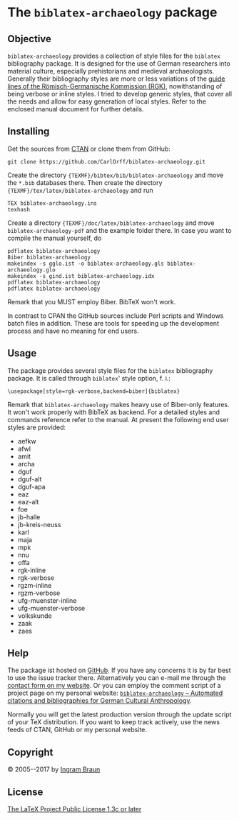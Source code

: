 # The `biblatex-archaeology` package

## Objective

`biblatex-archaeology` provides a collection of style files for the `biblatex` bibliography package. It is designed for the use of German researchers into material culture, especially prehistorians and medieval archaeologists. Generally their bibliography styles are more or less variations of the [guide lines of the Römisch-Germanische Kommission (RGK)](http://www.av-rheinland.de/Richtlinien.pdf), nowithstanding of being verbose or inline styles. I tried to develop generic styles, that cover all the needs and allow for easy generation of local styles. Refer to the enclosed manual document for further details.

## Installing

Get the sources from [CTAN](http://www.ctan.org/pkg/biblatex-archaeology) or clone them from GitHub:

    git clone https://github.com/CarlOrff/biblatex-archaeology.git

Create the directory `{TEXMF}/bibtex/bib/biblatex-archaeology` and move the `*.bib` databases there. Then create the directory `{TEXMF}/tex/latex/biblatex-archaeology` and run

    TEX biblatex-archaeology.ins
    texhash
	
Create a directory `{TEXMF}/doc/latex/biblatex-archaeology` and move `biblatex-archaeology-pdf` and the example folder there. In case you want to compile the manual yourself, do 

    pdflatex biblatex-archaeology
    Biber biblatex-archaeology
    makeindex -s gglo.ist -o biblatex-archaeology.gls biblatex-archaeology.glo
    makeindex -s gind.ist biblatex-archaeology.idx
    pdflatex biblatex-archaeology
	pdflatex biblatex-archaeology

Remark that you MUST employ Biber. BibTeX won't work.

In contrast to CPAN the GitHub sources include Perl scripts and Windows batch files in addition. These are tools for speeding up the development process and have no meaning for end users.

## Usage

The package provides several style files for the `biblatex` bibliography package. It is called through `biblatex`' style option, f. i.:

    \usepackage[style=rgk-verbose,backend=biber]{biblatex}

Remark that `biblatex-archaeology` makes heavy use of Biber-only features. It won't work properly with BibTeX as backend. For a detailed styles and commands reference refer to the manual. At present the following end user styles are provided:

- aefkw
- afwl
- amit
- archa
- dguf
- dguf-alt
- dguf-apa
- eaz
- eaz-alt
- foe
- jb-halle
- jb-kreis-neuss
- karl
- maja
- mpk
- nnu
- offa
- rgk-inline
- rgk-verbose
- rgzm-inline
- rgzm-verbose
- ufg-muenster-inline
- ufg-muenster-verbose
- volkskunde
- zaak
- zaes

## Help

The package ist hosted on [GitHub](https://github.com/CarlOrff/biblatex-archaeology). If you have any concerns it is by far best to use the issue tracker there.
Alternatively you can e-mail me through the [contact form on my website](https://ingram-braun.net/public/about/legal-notice/). Or you can employ the comment script of a project page on my personal website: [`biblatex-archaeology` – Automated citations and bibliographies for German Cultural Anthropology](https://ingram-braun.net/public/programming/tex/latex-typography-prehistory-egyptology-anthropology-rgk-rgzm-dguf).

Normally you will get the latest production version through the update script of your TeX distribution. If you want to keep track actively, use
the news feeds of CTAN, GitHub or my personal website.

## Copyright

© 2005--2017 by [Ingram Braun](https://ingram-braun.net/)

## License

[The LaTeX Project Public License 1.3c or later](http://www.latex-project.org/lppl.txt)